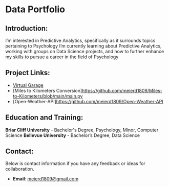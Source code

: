 # Data Portfolio

## Introduction:

I’m interested in Predictive Analytics, specifically as it surrounds topics pertaining to Psychology
I’m currently learning about Predictive Analytics, working with groups on Data Science projects, and how to
further enhance my skills to pursue a career in the field of Psychology

## Project Links:
- [Virtual Garage](https://github.com/meierd1809/Virtual-Garage-Program/blob/test-branch/main.py)
- [Miles to Kilometers Conversion]https://github.com/meierd1809/Miles-to-Kilometers/blob/main/main.py
- [Open-Weather-API]https://github.com/meierd1809/Open-Weather-API

## Education and Training:
**Briar Cliff University** - Bachelor's Degree, Psychology, Minor, Computer Science
**Bellevue University** - Bachelor’s Degree, Data Science


## Contact:
Below is contact information if you have any feedback or ideas for collaboration.
- **Email**: meierd1809@gmail.com
